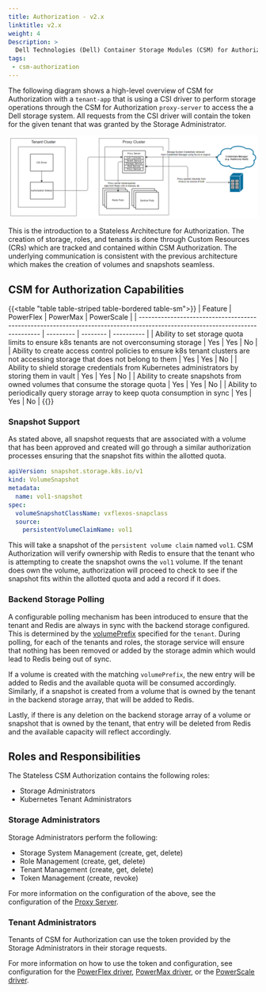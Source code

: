 ```yaml
---
title: Authorization - v2.x
linktitle: v2.x
weight: 4
Description: >
  Dell Technologies (Dell) Container Storage Modules (CSM) for Authorization v2.x.
tags:
 - csm-authorization
---
```


The following diagram shows a high-level overview of CSM for Authorization with a `tenant-app` that is using a CSI driver to perform storage operations through the CSM for Authorization `proxy-server` to access the a Dell storage system. All requests from the CSI driver will contain the token for the given tenant that was granted by the Storage Administrator.

![Alt text](image.png)

This is the introduction to a Stateless Architecture for Authorization. The creation of storage, roles, and tenants is done through Custom Resources (CRs) which are tracked and contained within CSM Authorization. The underlying communication is consistent with the previous architecture which makes the creation of volumes and snapshots seamless.

## CSM for Authorization Capabilities
{{<table "table table-striped table-bordered table-sm">}}
| Feature                                                                                                                        | PowerFlex | PowerMax | PowerScale |
| -----------------------------------------------------------------------------------------------------------------------------  | --------- | -------- | ---------- |
| Ability to set storage quota limits to ensure k8s tenants are not overconsuming storage                                        | Yes       | Yes      | No         |
| Ability to create access control policies to ensure k8s tenant clusters are not accessing storage that does not belong to them | Yes       | Yes      | No         |
| Ability to shield storage credentials from Kubernetes administrators by storing them in vault                                  | Yes       | Yes      | No         |
| Ability to create snapshots from owned volumes that consume the storage quota                                                  | Yes       | Yes      | No         |
| Ability to periodically query storage array to keep quota consumption in sync                                                  | Yes       | Yes      | No         |
{{</table>}}

### Snapshot Support

As stated above, all snapshot requests that are associated with a volume that has been approved and created will go through a similar authorization processes ensuring that the snapshot fits within the allotted quota.

```yaml
apiVersion: snapshot.storage.k8s.io/v1
kind: VolumeSnapshot
metadata:
  name: vol1-snapshot
spec:
  volumeSnapshotClassName: vxflexos-snapclass
  source:
    persistentVolumeClaimName: vol1
```

This will take a snapshot of the `persistent volume claim` named `vol1`. CSM Authorization will verify ownership with Redis to ensure that the tenant who is attempting to create the snapshot owns the `vol1` volume. If the tenant does own the volume, authorization will proceed to check to see if the snapshot fits within the allotted quota and add a record if it does.

### Backend Storage Polling

A configurable polling mechanism has been introduced to ensure that the tenant and Redis are always in sync with the backend storage configured. This is determined by the [volumePrefix](configuration/proxy-server/#configuring-tenants) specified for the `tenant`. During polling, for each of the tenants and roles, the storage service will ensure that nothing has been removed or added by the storage admin which would lead to Redis being out of sync.

If a volume is created with the matching `volumePrefix`, the new entry will be added to Redis and the available quota will be consumed accordingly. Similarly, if a snapshot is created from a volume that is owned by the tenant in the backend storage array, that will be added to Redis.

Lastly, if there is any deletion on the backend storage array of a volume or snapshot that is owned by the tenant, that entry will be deleted from Redis and the available capacity will reflect accordingly.

## Roles and Responsibilities

The Stateless CSM Authorization contains the following roles:
- Storage Administrators
- Kubernetes Tenant Administrators

### Storage Administrators

Storage Administrators perform the following:

- Storage System Management (create, get, delete)
- Role Management (create, get, delete)
- Tenant Management (create, get, delete)
- Token Management (create, revoke)

For more information on the configuration of the above, see the configuration of the [Proxy Server](../v2.x/configuration#configuring-storage).

### Tenant Administrators

Tenants of CSM for Authorization can use the token provided by the Storage Administrators in their storage requests.

For more information on how to use the token and configuration, see configuration for the [PowerFlex driver](../v2.x/configuration/powerflex), [PowerMax driver](../v2.x/configuration/powermax), or the [PowerScale driver](../v2.x/configuration/powerscale).